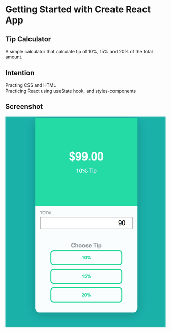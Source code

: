 # Getting Started with Create React App

## Tip Calculator

A simple calculator that calculate tip of 10%, 15% and 20% of the total amount.

## Intention

Practing CSS and HTML <br />
Practicing React using useState hook, and styles-components

## Screenshot

![alt text](https://github.com/marceand/tip-calculator/blob/master/src/screenshot/tip-calculator.png?raw=true)
